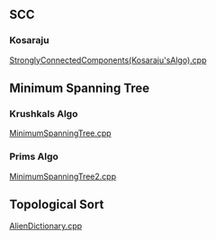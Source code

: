 ## SCC

### Kosaraju

[StronglyConnectedComponents(Kosaraju'sAlgo).cpp](https://github.com/duttaANI/AL_Lab/blob/master/GFG/graphs/StronglyConnectedComponents(Kosaraju'sAlgo).cpp)

## Minimum Spanning Tree

### Krushkals Algo

[MinimumSpanningTree.cpp](https://github.com/duttaANI/AL_Lab/blob/master/GFG/graphs/MinimumSpanningTree.cpp)

### Prims Algo

[MinimumSpanningTree2.cpp](https://github.com/duttaANI/AL_Lab/blob/master/GFG/graphs/MinimumSpanningTree2.cpp)

## Topological Sort

[AlienDictionary.cpp](https://github.com/duttaANI/AL_Lab/blob/master/GFG/graphs/Alien%20Dictionary.cpp)
